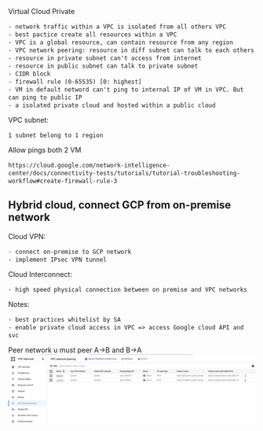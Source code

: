 Virtual Cloud Private

    - network traffic within a VPC is isolated from all others VPC
    - best pactice create all resources within a VPC
    - VPC is a global resource, can contain resource from any region
    - VPC network peering: resource in diff subnet can talk to each others 
    - resource in private subnet can't access from internet
    - resource in public subnet can talk to private subnet
    - CIDR block
    - firewall rule (0-65535) [0: highest]
    - VM in default netword can't ping to internal IP of VM in VPC. But can ping to public IP
    - a isolated private cloud and hosted within a public cloud

VPC subnet:

    1 subnet belong to 1 region

Allow pings both 2 VM

    https://cloud.google.com/network-intelligence-center/docs/connectivity-tests/tutorials/tutorial-troubleshooting-workflow#create-firewall-rule-3

## Hybrid cloud, connect GCP from on-premise network

Cloud VPN:

    - connect on-premise to GCP network
    - implement IPsec VPN tunnel

Cloud Interconnect:

    - high speed physical connection between on premise and VPC networks

Notes:

    - best practices whitelist by SA
    - enable private cloud access in VPC => access Google cloud API and svc

Peer network u must peer A->B and B->A
![Alt text](./imgs/peernetwork.jpeg?raw=true "Title")
